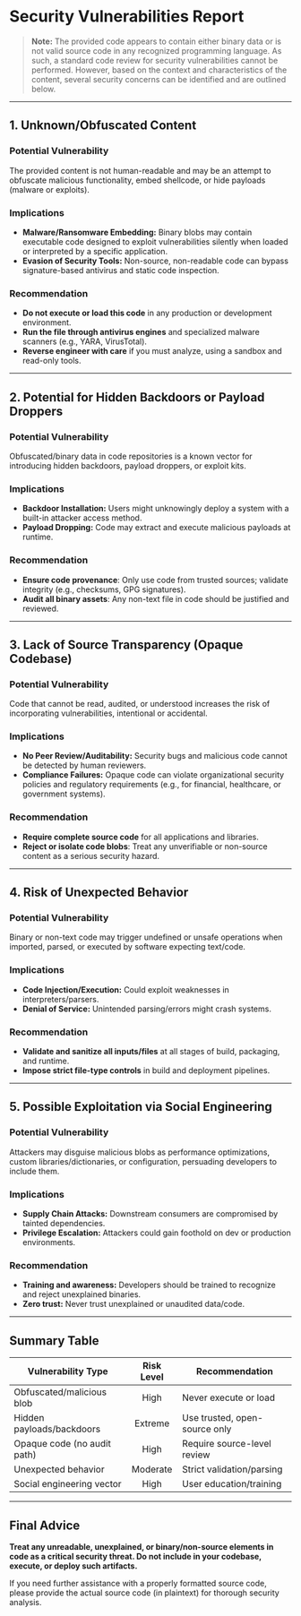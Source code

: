 # Security Vulnerabilities Report

> **Note:** The provided code appears to contain either binary data or is not valid source code in any recognized programming language. As such, a standard code review for security vulnerabilities cannot be performed. However, based on the context and characteristics of the content, several security concerns can be identified and are outlined below.

---

## 1. **Unknown/Obfuscated Content**

### **Potential Vulnerability**
The provided content is not human-readable and may be an attempt to obfuscate malicious functionality, embed shellcode, or hide payloads (malware or exploits).

### **Implications**
- **Malware/Ransomware Embedding:** Binary blobs may contain executable code designed to exploit vulnerabilities silently when loaded or interpreted by a specific application.
- **Evasion of Security Tools:** Non-source, non-readable code can bypass signature-based antivirus and static code inspection.

### **Recommendation**
- **Do not execute or load this code** in any production or development environment.
- **Run the file through antivirus engines** and specialized malware scanners (e.g., YARA, VirusTotal).
- **Reverse engineer with care** if you must analyze, using a sandbox and read-only tools.

---

## 2. **Potential for Hidden Backdoors or Payload Droppers**

### **Potential Vulnerability**
Obfuscated/binary data in code repositories is a known vector for introducing hidden backdoors, payload droppers, or exploit kits.

### **Implications**
- **Backdoor Installation:** Users might unknowingly deploy a system with a built-in attacker access method.
- **Payload Dropping:** Code may extract and execute malicious payloads at runtime.

### **Recommendation**
- **Ensure code provenance**: Only use code from trusted sources; validate integrity (e.g., checksums, GPG signatures).
- **Audit all binary assets**: Any non-text file in code should be justified and reviewed.

---

## 3. **Lack of Source Transparency (Opaque Codebase)**

### **Potential Vulnerability**
Code that cannot be read, audited, or understood increases the risk of incorporating vulnerabilities, intentional or accidental.

### **Implications**
- **No Peer Review/Auditability:** Security bugs and malicious code cannot be detected by human reviewers.
- **Compliance Failures:** Opaque code can violate organizational security policies and regulatory requirements (e.g., for financial, healthcare, or government systems).

### **Recommendation**
- **Require complete source code** for all applications and libraries.
- **Reject or isolate code blobs**: Treat any unverifiable or non-source content as a serious security hazard.

---

## 4. **Risk of Unexpected Behavior**

### **Potential Vulnerability**
Binary or non-text code may trigger undefined or unsafe operations when imported, parsed, or executed by software expecting text/code.

### **Implications**
- **Code Injection/Execution:** Could exploit weaknesses in interpreters/parsers.
- **Denial of Service:** Unintended parsing/errors might crash systems.

### **Recommendation**
- **Validate and sanitize all inputs/files** at all stages of build, packaging, and runtime.
- **Impose strict file-type controls** in build and deployment pipelines.

---

## 5. **Possible Exploitation via Social Engineering**

### **Potential Vulnerability**
Attackers may disguise malicious blobs as performance optimizations, custom libraries/dictionaries, or configuration, persuading developers to include them.

### **Implications**
- **Supply Chain Attacks:** Downstream consumers are compromised by tainted dependencies.
- **Privilege Escalation:** Attackers could gain foothold on dev or production environments.

### **Recommendation**
- **Training and awareness:** Developers should be trained to recognize and reject unexplained binaries.
- **Zero trust:** Never trust unexplained or unaudited data/code.

---

## **Summary Table**

| Vulnerability Type          | Risk Level | Recommendation               |
|----------------------------|:----------:|------------------------------|
| Obfuscated/malicious blob  |  High      | Never execute or load        |
| Hidden payloads/backdoors  |  Extreme   | Use trusted, open-source only|
| Opaque code (no audit path)|  High      | Require source-level review  |
| Unexpected behavior        |  Moderate  | Strict validation/parsing    |
| Social engineering vector  |  High      | User education/training      |

---

## **Final Advice**

**Treat any unreadable, unexplained, or binary/non-source elements in code as a critical security threat. Do not include in your codebase, execute, or deploy such artifacts.**  

If you need further assistance with a properly formatted source code, please provide the actual source code (in plaintext) for thorough security analysis.